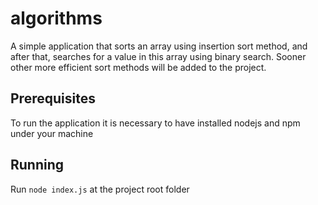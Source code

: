 # algorithms

A simple application that sorts an array using insertion sort method, and after that, searches for a value in this array using binary search.
Sooner other more efficient sort methods will be added to the project.

## Prerequisites

To run the application it is necessary to have installed nodejs and npm under your machine

## Running

Run `node index.js` at the project root folder
